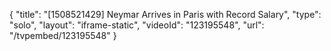 {
    "title": "[1508521429] Neymar Arrives in Paris with Record Salary",
    "type": "solo",
    "layout": "iframe-static",
    "videoId": "123195548",
    "url": "\/tvpembed\/123195548"
}